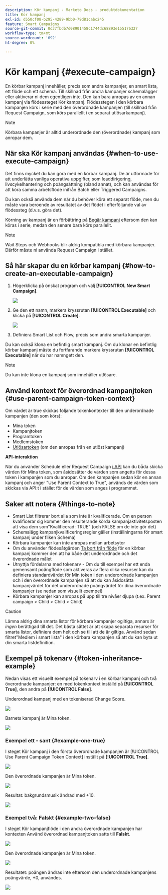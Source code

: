 ```yaml
---
description: Kör kampanj - Marketo Docs - produktdokumentation
title: Kör kampanj
exl-id: d550cf08-b295-4289-9bb0-79d81cabc245
feature: Smart Campaigns
source-git-commit: 0d37fbdb7d08901458c1744dc68893e155176327
workflow-type: tm+mt
source-wordcount: '692'
ht-degree: 0%

---
```


# Kör kampanj {#execute-campaign}

En körbar kampanj innehåller, precis som andra kampanjer, en smart lista, ett flöde och ett schema. Till skillnad från andra kampanjer schemalägger eller aktiverar ni dem egentligen inte. Den kan bara anropas av en annan kampanj via flödessteget Kör kampanj. Flödesstegen i den körbara kampanjen körs i serie med den överordnade kampanjen (till skillnad från Request Campaign, som körs parallellt i en separat utlösarkampanj).

>[!NOTE]
>
>Körbara kampanjer är alltid underordnade den (överordnade) kampanj som anropar dem.

## När ska Kör kampanj användas {#when-to-use-execute-campaign}

Det finns mycket du kan göra med en körbar kampanj. De är utformade för att underlätta vanliga operativa uppgifter, som leaddirigering, livscykelhantering och poängsättning (bland annat), och kan användas för att köra samma arbetsflöde inifrån Batch eller Triggered Campaigns.

Du kan också använda dem när du behöver köra ett separat flöde, men du måste vara beroende av resultatet av det flödet i efterföljande val av flödessteg (d.v.s. göra det).

Körning av kampanj är en förbättring på [Begär kampanj](/help/marketo/product-docs/core-marketo-concepts/smart-campaigns/flow-actions/request-campaign.md) eftersom den kan köras i serie, medan den senare bara körs parallellt.

>[!NOTE]
>
>Wait Steps och Webhooks blir aldrig kompatibla med körbara kampanjer. Därför måste ni använda Request Campaign i stället.

## Så här skapar du en körbar kampanj {#how-to-create-an-executable-campaign}

1. Högerklicka på önskat program och välj **[!UICONTROL New Smart Campaign]**.

   ![](assets/execute-campaign-1.png)

1. Ge den ett namn, markera kryssrutan **[!UICONTROL Executable]** och klicka på **[!UICONTROL Create]**.

   ![](assets/execute-campaign-2.png)

1. Definiera Smart List och Flow, precis som andra smarta kampanjer.

Du kan också klona en befintlig smart kampanj. Om du klonar en befintlig körbar kampanj måste du fortfarande markera kryssrutan **[!UICONTROL Executable]** när du har namngett den.

>[!NOTE]
>
>Du kan inte klona en kampanj som innehåller utlösare.

## Använd kontext för överordnad kampanjtoken {#use-parent-campaign-token-context}

Om värdet är true skickas följande tokenkontexter till den underordnade kampanjen (den som körs):

* Mina token
* Kampanjtoken
* Programtoken
* Medlemstoken
* [Utlösartoken](/help/marketo/product-docs/marketo-sales-insight/msi-for-salesforce/features/tabs-in-the-msi-panel/interesting-moments/trigger-tokens-for-interesting-moments.md) (om den anropas från en utlöst kampanj)

**API-interaktion**

När du använder Schedule eller Request Campaign [ i API](https://experienceleague.adobe.com/sv/docs/marketo-developer/marketo/rest/assets/smart-campaigns#batch) kan du båda skicka värden för Mina token, som åsidosätter de värden som angetts för dessa token i kampanjen som du anropar. Om den kampanjen sedan kör en annan kampanj och anger &quot;Use Parent Context to True&quot;, används de värden som skickas via API:t i stället för de värden som anges i programmet.

## Saker att notera {#things-to-note}

* Smart List filtrerar bort alla som inte är kvalificerade. Om en person kvalificerar sig kommer den resulterande körda kampanjaktivitetsposten att visa dem som&quot;Kvalificerad: TRUE&quot; (och FALSE om de inte gör det)
* Schemalägg kampanjkvalificeringsregler gäller (inställningarna för smart kampanj under fliken Schema)
* Körbara kampanjer kan inte anropas mellan arbetsytor
* Om du använder flödesåtgärden [Ta bort från flöde](/help/marketo/product-docs/core-marketo-concepts/smart-campaigns/flow-actions/remove-from-flow.md) för en körbar kampanj kommer den att ha både det underordnade och det överordnade målet
* Utnyttja fördelarna med tokenarv - Om du till exempel har ett enda gemensamt poängflöde som aktiveras av flera olika resurser kan du definiera standardvärdet för Min token i den underordnade kampanjen och i den överordnade kampanjen så att du kan åsidosätta kampanjvärdet för det underordnade poängvärdet för dina överordnade kampanjer (se nedan som visuellt exempel)
* Körbara kampanjer kan anropas på upp till tre nivåer djupa (t.ex. Parent campaign > Child > Child > Child)

>[!CAUTION]
>
>Lämna aldrig dina smarta listor för körbara kampanjer ogiltiga, annars är _ingen_ berättigad till det. Det bästa sättet är att skapa separata resurser för smarta listor, definiera dem helt och se till att de är giltiga. Använd sedan filtret&quot;Medlem i smart lista&quot; i den körbara kampanjen så att du kan byta ut din smarta listdefinition.

## Exempel på tokenarv {#token-inheritance-example}

Nedan visas ett visuellt exempel på tokenarv i en körbar kampanj och två överordnade kampanjer: en med tokenkontext inställd på **[!UICONTROL True]**, den andra på **[!UICONTROL False]**.

Underordnad kampanj med en tokeniserad Change Score.

![](assets/execute-campaign-3.png)

Barnets kampanj är Mina token.

![](assets/execute-campaign-4.png)

### Exempel ett - sant {#example-one-true}

I steget Kör kampanj i den första överordnade kampanjen är [!UICONTROL Use Parent Campaign Token Context] inställt på **[!UICONTROL True]**.

![](assets/execute-campaign-5.png)

Den överordnade kampanjen är Mina token.

![](assets/execute-campaign-6.png)

Resultat: bakgrundsmusik ändrad med +10.

![](assets/execute-campaign-7.png)

### Exempel två: Falskt {#example-two-false}

I steget Kör kampanjflöde i den andra överordnade kampanjen har kontexten Använd överordnad kampanjtoken satts till **Falskt**.

![](assets/execute-campaign-8.png)

Den överordnade kampanjen är Mina token.

![](assets/execute-campaign-9.png)

Resultatet: poängen ändras inte eftersom den underordnade kampanjens poängvärde, +0, användes.

![](assets/execute-campaign-10.png)
